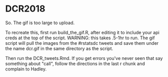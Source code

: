 # DCR2018


So.  The gif is too large to upload.  

To recreate this, first run build_the_gif.R, after editing it to include your api creds at the top of the script. WARNING: this takes .5-1hr to run.   The gif script will pull the images from the #rstatsdc tweets and save them under the name dcr.gif in the same directory as the script.   

Then run the DCR_tweets.Rmd.  If you get errors you've never seen that say something about "call", follow the directions in the last r chunk and complain to Hadley. 
